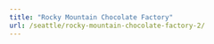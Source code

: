```yaml
---
title: "Rocky Mountain Chocolate Factory"
url: /seattle/rocky-mountain-chocolate-factory-2/
---
```

